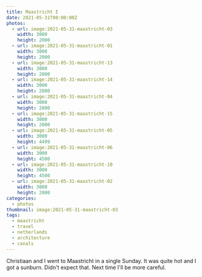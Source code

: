 ```yaml
---
title: Maastricht I
date: 2021-05-31T00:00:00Z
photos:
  - url: image:2021-05-31-maastricht-03
    width: 3000
    height: 2000
  - url: image:2021-05-31-maastricht-01
    width: 3000
    height: 2000
  - url: image:2021-05-31-maastricht-13
    width: 3000
    height: 2000
  - url: image:2021-05-31-maastricht-14
    width: 3000
    height: 2000
  - url: image:2021-05-31-maastricht-04
    width: 3000
    height: 2000
  - url: image:2021-05-31-maastricht-15
    width: 3000
    height: 2000
  - url: image:2021-05-31-maastricht-05
    width: 3000
    height: 4499
  - url: image:2021-05-31-maastricht-06
    width: 3000
    height: 4500
  - url: image:2021-05-31-maastricht-10
    width: 3000
    height: 4500
  - url: image:2021-05-31-maastricht-02
    width: 3000
    height: 2000
categories:
  - photos
thumbnail: image:2021-05-31-maastricht-03
tags:
  - maastricht
  - travel
  - netherlands
  - architecture
  - canals
---
```


Christiaan and I went to Maastricht in a single Sunday. It was quite hot and I got a sunburn. Didn't expect that. Next time I'll be more careful.

<style>
.fg-2021-05-31-maastricht-i {
  grid-template-columns: repeat(6, 1fr);
  grid-template-areas:
    "z z z z z z"
    "a a a b b b"
    "c c c d d d"
    "e e e e e e"
    "f f g g h h"
    "i i i i i i";
}

.fg-2021-05-31-maastricht-i > *:nth-child(1) { grid-area: z; }
.fg-2021-05-31-maastricht-i > *:nth-child(2) { grid-area: a; }
.fg-2021-05-31-maastricht-i > *:nth-child(3) { grid-area: b; }
.fg-2021-05-31-maastricht-i > *:nth-child(4) { grid-area: c; }
.fg-2021-05-31-maastricht-i > *:nth-child(5) { grid-area: d; }
.fg-2021-05-31-maastricht-i > *:nth-child(6) { grid-area: e; }
.fg-2021-05-31-maastricht-i > *:nth-child(7) { grid-area: f; }
.fg-2021-05-31-maastricht-i > *:nth-child(8) { grid-area: g; }
.fg-2021-05-31-maastricht-i > *:nth-child(9) { grid-area: h; }
.fg-2021-05-31-maastricht-i > *:nth-child(10) { grid-area: i; }
</style>
